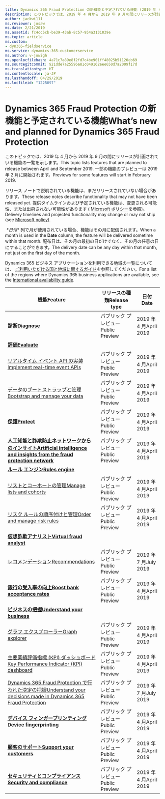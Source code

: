 ```yaml
---
title: Dynamics 365 Fraud Protection の新機能と予定されている機能 (2019 年 4 月)
description: このトピックでは、2019 年 4 月から 2019 年 9 月の間にリリースが計画されている Dynamics 365 Fraud Protection の機能の一覧を示します。 一部の機能のプレビューは 2019 年 2 月に開始されます。
author: jackwi111
ms.reviewer: josaw
ms.date: 2/21/2019
ms.assetid: fc4cc5cb-be39-43ab-8c57-954a3131039e
ms.topic: article
ms.custom:
- dyn365-fieldservice
ms.service: dynamics-365-customerservice
ms.author: v-jowigh
ms.openlocfilehash: 4a71c7a89e8f2fd7c4be901ff48025b51120eb69
ms.sourcegitcommit: 921dde7a25596a81c049162eee650d7a2009f17d
ms.translationtype: HT
ms.contentlocale: ja-JP
ms.lasthandoff: 04/29/2019
ms.locfileid: "1225097"
---
```

#  <a name="whats-new-and-planned-for-dynamics-365-fraud-protection"></a><span data-ttu-id="a6a66-104">Dynamics 365 Fraud Protection の新機能と予定されている機能</span><span class="sxs-lookup"><span data-stu-id="a6a66-104">What’s new and planned for Dynamics 365 Fraud Protection</span></span>




<span data-ttu-id="a6a66-105">このトピックでは、2019 年 4 月から 2019 年 9 月の間にリリースが計画されている機能の一覧を示します。</span><span class="sxs-lookup"><span data-stu-id="a6a66-105">This topic lists features that are planned to release between April and September 2019.</span></span> <span data-ttu-id="a6a66-106">一部の機能のプレビューは 2019 年 2 月に開始されます。</span><span class="sxs-lookup"><span data-stu-id="a6a66-106">Previews for some features will start in February 2019.</span></span>

<span data-ttu-id="a6a66-107">リリース ノートで説明されている機能は、まだリリースされていない場合があります。</span><span class="sxs-lookup"><span data-stu-id="a6a66-107">These release notes describe functionality that may not have been released yet.</span></span>
<span data-ttu-id="a6a66-108">提供タイムラインおよび予定されている機能は、変更される可能性、または出荷されない可能性があります ( [Microsoft ポリシー](https://go.microsoft.com/fwlink/p/?linkid=2007332)を参照)。</span><span class="sxs-lookup"><span data-stu-id="a6a66-108">Delivery timelines and projected functionality may change or may not ship (see [Microsoft policy](https://go.microsoft.com/fwlink/p/?linkid=2007332)).</span></span>

<span data-ttu-id="a6a66-109"> *\*日付** 列で月が使用されている場合、機能はその月に配信されます。</span><span class="sxs-lookup"><span data-stu-id="a6a66-109">When a month is used in the **Date** column, the feature will be delivered sometime within that month.</span></span> <span data-ttu-id="a6a66-110">配布日は、その月の最初の日だけでなく、その月の任意の日にすることができます。</span><span class="sxs-lookup"><span data-stu-id="a6a66-110">The delivery date can be any day within that month, not just on the first day of the month.</span></span>

<span data-ttu-id="a6a66-111">Dynamics 365 ビジネス アプリケーションを利用できる地域の一覧については、 [ご利用いただける国と地域に関するガイド](https://aka.ms/dynamics_365_international_availability_deck)を参照してください。</span><span class="sxs-lookup"><span data-stu-id="a6a66-111">For a list of the regions where Dynamics 365 business applications are available, see the [International availability guide](https://aka.ms/dynamics_365_international_availability_deck).</span></span>

| <span data-ttu-id="a6a66-112">機能</span><span class="sxs-lookup"><span data-stu-id="a6a66-112">Feature</span></span>                                                                                        | <span data-ttu-id="a6a66-113">リリースの種類</span><span class="sxs-lookup"><span data-stu-id="a6a66-113">Release type</span></span>         | <span data-ttu-id="a6a66-114">日付</span><span class="sxs-lookup"><span data-stu-id="a6a66-114">Date</span></span>         |
|------------------------------------------------------------------------------------------------|----------------------|--------------|
| <span data-ttu-id="a6a66-115">**[診断](diagnose.md)**</span><span class="sxs-lookup"><span data-stu-id="a6a66-115">**[Diagnose](diagnose.md)**</span></span>                                                                    | <span data-ttu-id="a6a66-116">パブリック プレビュー</span><span class="sxs-lookup"><span data-stu-id="a6a66-116">Public Preview</span></span>       | <span data-ttu-id="a6a66-117">2019 年 4 月</span><span class="sxs-lookup"><span data-stu-id="a6a66-117">April 2019</span></span>   |
| <span data-ttu-id="a6a66-118">**[評価](evaluate/index.md)**</span><span class="sxs-lookup"><span data-stu-id="a6a66-118">**[Evaluate](evaluate/index.md)**</span></span>                                                                                     |
| [<span data-ttu-id="a6a66-119">リアルタイム イベント API の実装</span><span class="sxs-lookup"><span data-stu-id="a6a66-119">Implement real-time event APIs</span></span>](evaluate/implement-real-time-event-apis.md)                                  | <span data-ttu-id="a6a66-120">パブリック プレビュー</span><span class="sxs-lookup"><span data-stu-id="a6a66-120">Public Preview</span></span>       | <span data-ttu-id="a6a66-121">2019 年 4 月</span><span class="sxs-lookup"><span data-stu-id="a6a66-121">April 2019</span></span>   |
| [<span data-ttu-id="a6a66-122">データのブートストラップと管理</span><span class="sxs-lookup"><span data-stu-id="a6a66-122">Bootstrap and manage your data</span></span>](evaluate/bootstrap-manage-data.md)                                       | <span data-ttu-id="a6a66-123">パブリック プレビュー</span><span class="sxs-lookup"><span data-stu-id="a6a66-123">Public Preview</span></span>       | <span data-ttu-id="a6a66-124">2019 年 4 月</span><span class="sxs-lookup"><span data-stu-id="a6a66-124">April 2019</span></span>   |
| <span data-ttu-id="a6a66-125">**[保護](protect.md)**</span><span class="sxs-lookup"><span data-stu-id="a6a66-125">**[Protect](protect.md)**</span></span>                                                                        | <span data-ttu-id="a6a66-126">パブリック プレビュー</span><span class="sxs-lookup"><span data-stu-id="a6a66-126">Public Preview</span></span>       | <span data-ttu-id="a6a66-127">2019 年 4 月</span><span class="sxs-lookup"><span data-stu-id="a6a66-127">April 2019</span></span>   |
| <span data-ttu-id="a6a66-128">**[人工知能と詐欺防止ネットワークからのインサイト](artificial-intelligence-insights-fraud-protection-network.md)**</span><span class="sxs-lookup"><span data-stu-id="a6a66-128">**[Artificial intelligence and insights from the fraud protection network](artificial-intelligence-insights-fraud-protection-network.md)**</span></span>              | <span data-ttu-id="a6a66-129">パブリック プレビュー</span><span class="sxs-lookup"><span data-stu-id="a6a66-129">Public Preview</span></span>       | <span data-ttu-id="a6a66-130">2019 年 4 月</span><span class="sxs-lookup"><span data-stu-id="a6a66-130">April 2019</span></span>   |
| <span data-ttu-id="a6a66-131">**[ルール エンジン](rules-engine/index.md)**</span><span class="sxs-lookup"><span data-stu-id="a6a66-131">**[Rules engine](rules-engine/index.md)**</span></span>                                                                           |
| [<span data-ttu-id="a6a66-132">リストとコーホートの管理</span><span class="sxs-lookup"><span data-stu-id="a6a66-132">Manage lists and cohorts</span></span>](rules-engine/manage-lists-cohorts.md)                                                 | <span data-ttu-id="a6a66-133">パブリック プレビュー</span><span class="sxs-lookup"><span data-stu-id="a6a66-133">Public Preview</span></span>       | <span data-ttu-id="a6a66-134">2019 年 4 月</span><span class="sxs-lookup"><span data-stu-id="a6a66-134">April 2019</span></span>   |
| [<span data-ttu-id="a6a66-135">リスク ルールの順序付けと管理</span><span class="sxs-lookup"><span data-stu-id="a6a66-135">Order and manage risk rules</span></span>](rules-engine/order-manage-risk-rules.md)                                              | <span data-ttu-id="a6a66-136">パブリック プレビュー</span><span class="sxs-lookup"><span data-stu-id="a6a66-136">Public Preview</span></span>       | <span data-ttu-id="a6a66-137">2019 年 4 月</span><span class="sxs-lookup"><span data-stu-id="a6a66-137">April 2019</span></span>   |
| <span data-ttu-id="a6a66-138">**[仮想詐欺アナリスト](virtual-fraud-analyst/index.md)**</span><span class="sxs-lookup"><span data-stu-id="a6a66-138">**[Virtual fraud analyst](virtual-fraud-analyst/index.md)**</span></span>                                                          |
| [<span data-ttu-id="a6a66-139">レコメンデーション</span><span class="sxs-lookup"><span data-stu-id="a6a66-139">Recommendations</span></span>](virtual-fraud-analyst/recommendations.md)                                                           | <span data-ttu-id="a6a66-140">パブリック プレビュー</span><span class="sxs-lookup"><span data-stu-id="a6a66-140">Public Preview</span></span>       | <span data-ttu-id="a6a66-141">2019 年 7 月</span><span class="sxs-lookup"><span data-stu-id="a6a66-141">July 2019</span></span>   |
| <span data-ttu-id="a6a66-142">**[銀行の受入率の向上](boost-bank-acceptance-rates.md)**</span><span class="sxs-lookup"><span data-stu-id="a6a66-142">**[Boost bank acceptance rates](boost-bank-acceptance-rates.md)**</span></span>                                         | <span data-ttu-id="a6a66-143">パブリック プレビュー</span><span class="sxs-lookup"><span data-stu-id="a6a66-143">Public Preview</span></span>       | <span data-ttu-id="a6a66-144">2019 年 4 月</span><span class="sxs-lookup"><span data-stu-id="a6a66-144">April 2019</span></span>   |
| <span data-ttu-id="a6a66-145">**[ビジネスの把握](understand-business/index.md)**</span><span class="sxs-lookup"><span data-stu-id="a6a66-145">**[Understand your business](understand-business/index.md)**</span></span>                                                  |
| [<span data-ttu-id="a6a66-146">グラフ エクスプローラー</span><span class="sxs-lookup"><span data-stu-id="a6a66-146">Graph explorer</span></span>](understand-business/graph-explorer.md)                                                             | <span data-ttu-id="a6a66-147">パブリック プレビュー</span><span class="sxs-lookup"><span data-stu-id="a6a66-147">Public Preview</span></span>       | <span data-ttu-id="a6a66-148">2019 年 4 月</span><span class="sxs-lookup"><span data-stu-id="a6a66-148">April 2019</span></span>   |
| [<span data-ttu-id="a6a66-149">主要業績評価指標 (KPI) ダッシュボード</span><span class="sxs-lookup"><span data-stu-id="a6a66-149">Key Performance Indicator (KPI) dashboard</span></span>](understand-business/key-performance-indicator-kpi-dashboard.md)                      | <span data-ttu-id="a6a66-150">パブリック プレビュー</span><span class="sxs-lookup"><span data-stu-id="a6a66-150">Public Preview</span></span>       | <span data-ttu-id="a6a66-151">2019 年 4 月</span><span class="sxs-lookup"><span data-stu-id="a6a66-151">April 2019</span></span>   |
| [<span data-ttu-id="a6a66-152">Dynamics 365 Fraud Protection で行われた決定の把握</span><span class="sxs-lookup"><span data-stu-id="a6a66-152">Understand your decisions made in Dynamics 365 Fraud Protection</span></span>](understand-business/understand-decisions-made-dynamics365-fraud-protection.md) | <span data-ttu-id="a6a66-153">パブリック プレビュー</span><span class="sxs-lookup"><span data-stu-id="a6a66-153">Public Preview</span></span>       | <span data-ttu-id="a6a66-154">2019 年 7 月</span><span class="sxs-lookup"><span data-stu-id="a6a66-154">July 2019</span></span>   |
| <span data-ttu-id="a6a66-155">**[デバイス フィンガープリンティング](device-fingerprinting.md)**</span><span class="sxs-lookup"><span data-stu-id="a6a66-155">**[Device fingerprinting](device-fingerprinting.md)**</span></span>                                               | <span data-ttu-id="a6a66-156">パブリック プレビュー</span><span class="sxs-lookup"><span data-stu-id="a6a66-156">Public Preview</span></span>       | <span data-ttu-id="a6a66-157">2019 年 4 月</span><span class="sxs-lookup"><span data-stu-id="a6a66-157">April 2019</span></span>   |
| <span data-ttu-id="a6a66-158">**[顧客のサポート](support-customers.md)**</span><span class="sxs-lookup"><span data-stu-id="a6a66-158">**[Support your customers](support-customers.md)**</span></span>                                             | <span data-ttu-id="a6a66-159">パブリック プレビュー</span><span class="sxs-lookup"><span data-stu-id="a6a66-159">Public Preview</span></span>       | <span data-ttu-id="a6a66-160">2019 年 4 月</span><span class="sxs-lookup"><span data-stu-id="a6a66-160">April 2019</span></span>   |
| <span data-ttu-id="a6a66-161">**[セキュリティとコンプライアンス](security-compliance.md)**</span><span class="sxs-lookup"><span data-stu-id="a6a66-161">**[Security and compliance](security-compliance.md)**</span></span>                                           | <span data-ttu-id="a6a66-162">パブリック プレビュー</span><span class="sxs-lookup"><span data-stu-id="a6a66-162">Public Preview</span></span>       | <span data-ttu-id="a6a66-163">2019 年 4 月</span><span class="sxs-lookup"><span data-stu-id="a6a66-163">April 2019</span></span>   |
